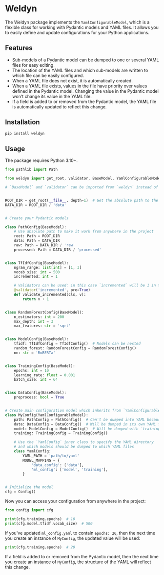# Weldyn

The Weldyn package implements the `YamlConfigurableModel`, which is a flexible class for working with Pydantic models and YAML files.
It allows you to easily define and update configurations for your Python applications.

## Features

- Sub-models of a Pydantic model can be dumped to one or several YAML files for easy editing.
- The location of the YAML files and which sub-models are written to which file can be easily configured.
- When a YAML file does not exist, it is automatically created.
- When a YAML file exists, values in the file have priority over values defined in the Pydantic model. Changing the value in the Pydantic model won't change its value in the YAML file.
- If a field is added to or removed from the Pydantic model, the YAML file is automatically updated to reflect this change.

## Installation

```bash
pip install weldyn
```

## Usage

The package requires Python 3.10+.

```python
from pathlib import Path

from weldyn import get_root, validator, BaseModel, YamlConfigurableModel

# `BaseModel` and `validator` can be imported from `weldyn` instead of `pydantic`


ROOT_DIR = get_root(__file__, depth=1)  # Get the absolute path to the project's root directory
DATA_DIR = ROOT_DIR / 'data'


# Create your Pydantic models

class PathConfig(BaseModel):
    # Use absolute path to make it work from anywhere in the project
    root: Path = ROOT_DIR
    data: Path = DATA_DIR
    raw: Path = DATA_DIR / 'raw'
    processed: Path = DATA_DIR / 'processed'


class TfIdfConfig(BaseModel):
    ngram_range: list[int] = [1, 3]
    vocab_size: int = 500
    incremented: int = 1

    # Validators can be used: in this case `incremented` will be 1 in the YAML file, but 2 in the Pydantic model
    @validator('incremented', pre=True)
    def validate_incremented(cls, v):
        return v + 1


class RandomForestConfig(BaseModel):
    n_estimators: int = 200
    max_depth: int = 3
    max_features: str = 'sqrt'


class ModelConfig(BaseModel):
    tfidf: TfIdfConfig = TfIdfConfig()  # Models can be nested
    random_forest: RandomForestConfig = RandomForestConfig()
    nn: str = 'RoBERTa'


class TrainingConfig(BaseModel):
    epochs: int = 10
    learning_rate: float = 0.001
    batch_size: int = 64


class DataConfig(BaseModel):
    preprocess: bool = True


# Create main configuration model which inherits from `YamlConfigurableModel`
class MyConfig(YamlConfigurableModel):
    path: PathConfig = PathConfig()  # Can't be dumped into YAML because `Path` objects are not serializable
    data: DataConfig = DataConfig()  # Will be dumped in its own YAML file
    model: ModelConfig = ModelConfig()  # Will be dumped with `training` sub-model
    training: TrainingConfig = TrainingConfig()

    # Use the `YamlConfig` inner class to specify the YAML directory
    # and which models should be dumped to which YAML files
    class YamlConfig:
        YAML_PATH = 'path/to/yaml'
        MODEL_MAPPING = {
            'data_config': ['data'],
            'ml_config': ['model', 'training'],
        }


# Initialize the model
cfg = Config()
```

Now you can access your configuration from anywhere in the project:
```python
from config import cfg

print(cfg.training.epochs)  # 10
print(cfg.model.tfidf.vocab_size)  # 500
```

If you've updated `ml_config.yaml` to contain `epochs: 20`, then the next time you create an instance of `MyConfig`, the updated value will be used:

```python
print(cfg.training.epochs)  # 20
```

If a field is added to or removed from the Pydantic model, then the next time you create an instance of `MyConfig`, the structure of the YAML will reflect this change.
